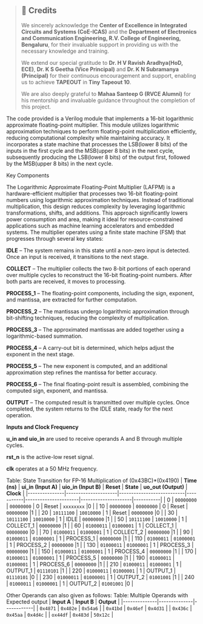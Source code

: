 > ## 📌 Credits  
>  
> We sincerely acknowledge the **Center of Excellence in Integrated Circuits and Systems (CoE-ICAS)** and the **Department of Electronics and Communication Engineering, R.V. College of Engineering, Bengaluru**, for their invaluable support in providing us with the necessary knowledge and training.  
> 
> We extend our special gratitude to **Dr. H V Ravish Aradhya(HoD, ECE)**, **Dr. K S Geetha (Vice Principal)** and **Dr. K N Subramanya (Principal)** for their continuous encouragement and support, enabling us to achieve **TAPEOUT** in **Tiny Tapeout 10**.  
>  
> We are also deeply grateful to **Mahaa Santeep G (RVCE Alumni)** for his mentorship and invaluable guidance throughout the completion of this project.  
  

The code provided is a Verilog module that implements a 16-bit logarithmic approximate floating-point multiplier. This module utilizes logarithmic approximation techniques to perform floating-point multiplication efficiently, reducing computational complexity while maintaining accuracy. It incorporates a state machine that processes the LSB(lower 8 bits) of the inputs in the first cycle and the MSB(upper 8 bits) in the next cycle, subsequently producing the LSB(lower 8 bits) of the output first, followed by the MSB(upper 8 bits) in the next cycle.

Key Components

The Logarithmic Approximate Floating-Point Multiplier (LAFPM) is a hardware-efficient multiplier that processes two 16-bit floating-point numbers using logarithmic approximation techniques. Instead of traditional multiplication, this design reduces complexity by leveraging logarithmic transformations, shifts, and additions. This approach significantly lowers power consumption and area, making it ideal for resource-constrained applications such as machine learning accelerators and embedded systems.
The multiplier operates using a finite state machine (FSM) that progresses through several key states:

**IDLE** – The system remains in this state until a non-zero input is detected. Once an input is received, it transitions to the next stage.

**COLLECT** – The multiplier collects the two 8-bit portions of each operand over multiple cycles to reconstruct the 16-bit floating-point numbers. After both parts are received, it moves to processing.

**PROCESS_1** – The floating-point components, including the sign, exponent, and mantissa, are extracted for further computation.

**PROCESS_2** – The mantissas undergo logarithmic approximation through bit-shifting techniques, reducing the complexity of multiplication.

**PROCESS_3** – The approximated mantissas are added together using a logarithmic-based summation.

**PROCESS_4** – A carry-out bit is determined, which helps adjust the exponent in the next stage.

**PROCESS_5** – The new exponent is computed, and an additional approximation step refines the mantissa for better accuracy.

**PROCESS_6** – The final floating-point result is assembled, combining the computed sign, exponent, and mantissa.

**OUTPUT** – The computed result is transmitted over multiple cycles. Once completed, the system returns to the IDLE state, ready for the next operation.

**Inputs and Clock Frequency**

**u_in and uio_in** are used to receive operands A and B through multiple cycles.

**rst_n** is the active-low reset signal.

**clk** operates at a 50 MHz frequency.

Table: State Transition for FP-16 Multiplication of (0x43BC)*(0x4190)
| **Time (ns)** | **ui_in (Input A)** | **uio_in (Input B)**      | **Reset** | **State**            | **uo_out (Output)** | **Clock** |
|---------------|---------------------|---------------------------|-----------|----------------------|---------------------|-----------|
| 0             | `00000000`          | `00000000`                |  0        | Reset                | `xxxxxxxx`          |0          |
| 10            | `00000000`          | `00000000`                |  0        | Reset                | `00000000`          |1          |
| 20            | `10111100`          | `10010000`                |  1        | Reset                | `00000000`          |0          |
| 30            | `10111100`          | `10010000`                |  1        | IDLE                 | `00000000`          |1          |
| 50            | `10111100`          | `10010000`                |  1        | COLLECT_1            | `00000000`          |1          |
| 60            | `01000011`          | `01000001`                |  1        | COLLECT_1            | `00000000`          |0          |
| 70            | `01000011`          | `01000001`                |  1        | COLLECT_2            | `00000000`          |1          |
| 90            | `01000011`          | `01000001`                |  1        | PROCESS_1            | `00000000`          |1          |
| 110           | `01000011`          | `01000001`                |  1        | PROCESS_2            | `00000000`          |1          |
| 130           | `01000011`          | `01000001`                |  1        | PROCESS_3            | `00000000`          |1          |
| 150           | `01000011`          | `01000001`                |  1        | PROCESS_4            | `00000000`          |1          |
| 170           | `01000011`          | `01000001`                |  1        | PROCESS_5            | `00000000`          |1          |
| 190           | `01000011`          | `01000001`                |  1        | PROCESS_6            | `00000000`          |1          |
| 210           | `01000011`          | `01000001`                |  1        | OUTPUT_1             | `01110101`          |1          |
| 220           | `01000011`          | `01000001`                |  1        | OUTPUT_1             | `01110101`          |0          |
| 230           | `01000011`          | `01000001`                |  1        | OUTPUT_2             | `01001001`          |1          |
| 240           | `01000011`          | `01000001`                |  1        | OUTPUT_2             | `01001001`          |0          |


Other Operands can also given as follows:
Table: Multiple Operands with Expected output
| **Input A** | **Input B** | **Output**  |
|--------------|--------------|------------|
| `0x4871`     | `0x482e`     | `0x54a6`   |
| `0x41bd`     | `0x46ef`     | `0x4d31`   |
| `0x436c`   | `0x45aa`     | `0x4d4c`   |
| `ox44df`     | `0x483d`     | `50x12c`  |
